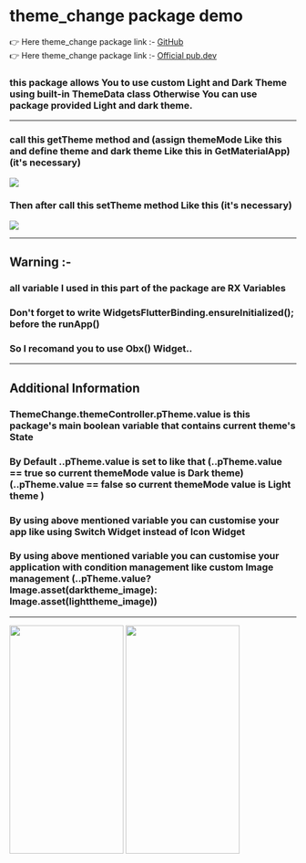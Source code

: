 # theme_change package demo
👉 Here theme_change package link :- <a href="https://github.com/sumitFlutter/theme_change">GitHub </a><br>
👉 Here theme_change package link :- <a href="https://pub.dev/packages/theme_change">Official pub.dev </a><br>
<h3>this package allows You to use custom Light and Dark Theme using built-in ThemeData class Otherwise You can use package provided Light and dark theme.</h3>
<hr>
<h3>call this getTheme method and (assign themeMode Like this and define theme and dark theme Like this in GetMaterialApp) (it's necessary)</h3>
<image src="https://github.com/user-attachments/assets/a9577a22-03da-4abb-b3f6-d976bf02135c"/>
<h3>Then after call this setTheme method Like this (it's necessary)</h3>
<image src="https://github.com/user-attachments/assets/839ade34-af36-4db0-893c-cd360bc422a6" />
 <hr>
<h2> Warning :-</h2>
<h3> all variable I used in this part of the package are RX Variables</h3>
 <h3> Don't forget to write WidgetsFlutterBinding.ensureInitialized(); before the runApp() </h3>
<h3> So I recomand you to use Obx() Widget.. </h3>
<hr>
<h2>Additional Information</h2>
<h3>ThemeChange.themeController.pTheme.value is this package's main boolean variable that contains current theme's State</h3>
<h3>By Default ..pTheme.value is set to like that
 (..pTheme.value == true so current themeMode value is Dark theme)
 (..pTheme.value == false so current themeMode value is Light theme )</h3>
<h3>By using above mentioned variable you can customise your app like using Switch Widget instead of Icon Widget</h3>
<h3>By using above mentioned variable you can customise your application with condition management
like custom Image management (..pTheme.value?Image.asset(darktheme_image): Image.asset(lighttheme_image))</h3><hr>
<p>
<img src="https://github.com/user-attachments/assets/76137672-ec4c-433e-b305-e32fdc354f54" height="400px" width="200px" />
<img src="https://github.com/user-attachments/assets/86fcf705-b8d6-4815-b230-03587003efc8" height="400px" width="200px" />
</p>

 
